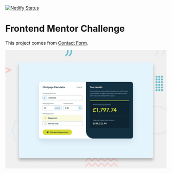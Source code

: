 [![Netlify Status](https://api.netlify.com/api/v1/badges/b9b8da61-aafb-473a-abbd-de2737226a84/deploy-status)](https://app.netlify.com/sites/challenge-contact-form-qk3/deploys)

# Frontend Mentor Challenge

This project comes from [Contact Form](https://www.frontendmentor.io/challenges/contact-form--G-hYlqKJj).

![preview](/starter_files/design/desktop-preview.jpg "Contact Form")
